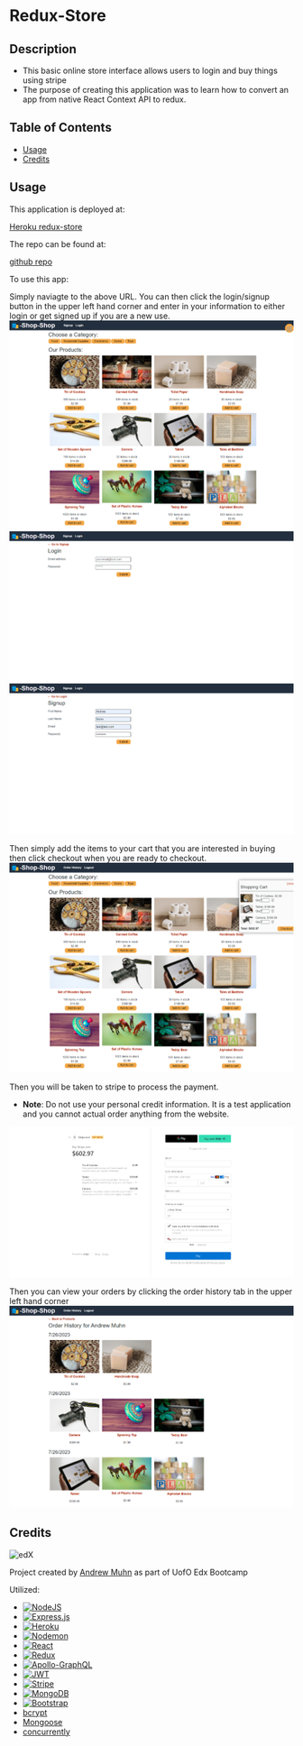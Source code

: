# Redux-Store

## Description

- This basic online store interface allows users to login and buy things using stripe
- The purpose of creating this application was to learn how to convert an app from native React Context API to redux.

## Table of Contents

- [Usage](#usage)
- [Credits](#credits)

## Usage

This application is deployed at:

[Heroku redux-store](https://redux-store-2345-d1209ed545d6.herokuapp.com/)

The repo can be found at:

[github repo](https://github.com/andrewmuhn/redux-store)

To use this app:

Simply naviagte to the above URL. You can then click the login/signup button in the upper left hand corner and enter in your information to either login or get signed up if you are a new use.
![Home](Assets/home.png)
![login](Assets/login.png)
![signup](Assets/signup.png)

Then simply add the items to your cart that you are interested in buying then click checkout when you are ready to checkout.
![cart](Assets/cart.png)

Then you will be taken to stripe to process the payment.

- **Note**: Do not use your personal credit information. It is a test application and you cannot actual order anything from the website.

![stripe](Assets/stripe.png)

Then you can view your orders by clicking the order history tab in the upper left hand corner
![orders](Assets/orders.png)

## Credits

![edX][edX]

Project created by [Andrew Muhn](https://github.com/andrewmuhn)
as part of UofO Edx Bootcamp

Utilized:

- [![NodeJS][NodeJS]][NodeJS-url]
- [![Express.js][Express.js]][Express-url]
- [![Heroku][Heroku]][Heroku-url]
- [![Nodemon][Nodemon]][Nodemon-url]
- [![React][React.js]][React-url]
- [![Redux][Redux]][Redux-url]
- [![Apollo-GraphQL][Apollo-GraphQL]][Apollo-url]
- [![JWT][JWT]][JWT-url]
- [![Stripe][Stripe]][Stripe-url]
- [![MongoDB][MongoDB]][mongoDB-url]
- [![Bootstrap][Bootstrap.com]][Bootstrap-url]
- [bcrypt](https://www.npmjs.com/package/bcrypt)
- [Mongoose](https://mongoosejs.com/docs/guide.html)
- [concurrently](https://github.com/open-cli-tools/concurrently#readme)

<!-- MARKDOWN LINKS & IMAGES -->

[edX]: https://img.shields.io/badge/edX-%2302262B.svg?style=for-the-badge&logo=edX&logoColor=white
[React.js]: https://img.shields.io/badge/React-20232A?style=for-the-badge&logo=react&logoColor=61DAFB
[React-url]: https://reactjs.org/
[mongoDB]: https://img.shields.io/badge/MongoDB-%234ea94b.svg?style=for-the-badge&logo=mongodb&logoColor=white
[mongoDB-url]: https://www.mongodb.com/
[Apollo-GraphQL]: https://img.shields.io/badge/-ApolloGraphQL-311C87?style=for-the-badge&logo=apollo-graphql
[Apollo-url]: https://www.apollographql.com/docs/
[Express.js]: https://img.shields.io/badge/express.js-%23404d59.svg?style=for-the-badge&logo=express&logoColor=%2361DAFB
[Express-url]: https://expressjs.com/
[Bootstrap.com]: https://img.shields.io/badge/Bootstrap-563D7C?style=for-the-badge&logo=bootstrap&logoColor=white
[Bootstrap-url]: https://getbootstrap.com
[JWT]: https://img.shields.io/badge/JWT-black?style=for-the-badge&logo=JSON%20web%20tokens
[JWT-url]: https://www.npmjs.com/package/jsonwebtoken
[NodeJS]: https://img.shields.io/badge/node.js-6DA55F?style=for-the-badge&logo=node.js&logoColor=white
[NodeJS-url]: https://img.shields.io/badge/node.js-6DA55F?style=for-the-badge&logo=node.js&logoColor=white
[Nodemon]: https://img.shields.io/badge/NODEMON-%23323330.svg?style=for-the-badge&logo=nodemon&logoColor=%BBDEAD
[nodemon-url]: https://nodemon.io/
[Heroku]: https://img.shields.io/badge/heroku-%23430098.svg?style=for-the-badge&logo=heroku&logoColor=white
[Heroku-url]: https://www.heroku.com/
[Redux]: https://img.shields.io/badge/redux-%23593d88.svg?style=for-the-badge&logo=redux&logoColor=white
[Redux-url]: https://react-redux.js.org/introduction/getting-started
[Stripe]: https://img.shields.io/badge/Stripe-626CD9?style=for-the-badge&logo=Stripe&logoColor=white
[Stripe-url]: https://stripe.com/docs
